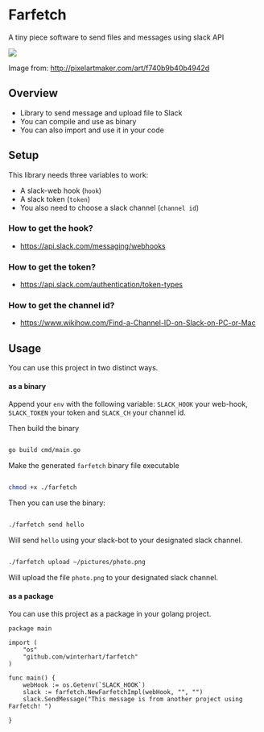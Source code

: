 # Farfetch

A tiny piece software to send files and messages using slack API


![](http://pixelartmaker.com/art/f740b9b40b4942d.png)

Image from: http://pixelartmaker.com/art/f740b9b40b4942d

## Overview

- Library to send message and upload file to Slack
- You can compile and use as binary 
- You can also import and use it in your code

## Setup

This library needs three variables to work:
- A slack-web hook (`hook`)
- A slack token (`token`)
- You also need to choose a slack channel (`channel id`)

### How to get the hook?

- https://api.slack.com/messaging/webhooks

### How to get the token?

- https://api.slack.com/authentication/token-types

### How to get the channel id?

- https://www.wikihow.com/Find-a-Channel-ID-on-Slack-on-PC-or-Mac

## Usage

You can use this project in two distinct ways.

#### as a binary

Append your `env` with the following variable: `SLACK_HOOK` your web-hook, `SLACK_TOKEN` your token 
and `SLACK_CH` your channel id.


Then build the binary

```bash

go build cmd/main.go

```
Make the generated `farfetch` binary file executable
```bash

chmod +x ./farfetch

```
Then you can use the binary:

```bash

./farfetch send hello

```

Will send `hello` using your slack-bot to your designated slack channel. 

```bash

./farfetch upload ~/pictures/photo.png

```

Will upload the file `photo.png` to your designated slack channel.

#### as a package 

You can use this project as a package in your golang project.

```golang
package main

import (
	"os"
	"github.com/winterhart/farfetch"
)

func main() {
	webHook := os.Getenv(`SLACK_HOOK`)
	slack := farfetch.NewFarfetchImpl(webHook, "", "")
	slack.SendMessage("This message is from another project using Farfetch! ")

}

```



